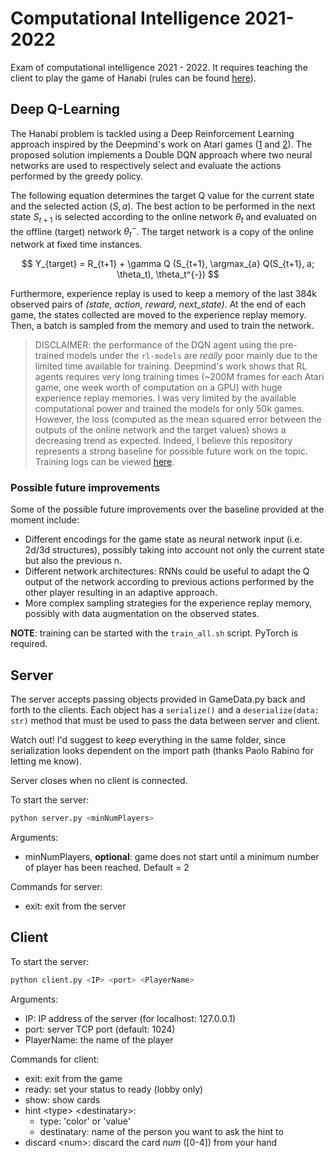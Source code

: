 # Computational Intelligence 2021-2022

Exam of computational intelligence 2021 - 2022. It requires teaching the client to play the game of Hanabi (rules can be found [here](https://www.spillehulen.dk/media/102616/hanabi-card-game-rules.pdf)).

## Deep Q-Learning
The Hanabi problem is tackled using a Deep Reinforcement Learning approach inspired by the Deepmind's work on Atari games ([1](https://arxiv.org/pdf/1312.5602v1.pdf) and [2](https://arxiv.org/pdf/1509.06461.pdf)). The proposed solution implements a Double DQN approach where two neural networks are used to respectively select and evaluate the actions performed by the greedy policy. 

The following equation determines the target Q value for the current state and the selected action $(S, a)$. The best action to be performed in the next state $S_{t+1}$ is selected according to the online network $\theta_t$ and evaluated on the offline (target) network $\theta_t^{-}$. The target network is a copy of the online network at fixed time instances.

$$
Y_{target} = R_{t+1} + \gamma Q (S_{t+1}, \argmax_{a} Q(S_{t+1}, a; \theta_t), \theta_t^{-})
$$

Furthermore, experience replay is used to keep a memory of the last 384k observed pairs of *(state, action, reward, next_state)*. At the end of each game, the states collected are moved to the experience replay memory. Then, a batch is sampled from the memory and used to train the network.

>DISCLAIMER: the performance of the DQN agent using the pre-trained models under the `rl-models` are *really* poor mainly due to the limited time available for training. Deepmind's work shows that RL agents requires very long training times (~200M frames for each Atari game, one week worth of computation on a GPU) with huge experience replay memories. I was very limited by the available computational power and trained the models for only 50k games. However, the loss (computed as the mean squared error between the outputs of the online network and the target values) shows a decreasing trend as expected. Indeed, I believe this repository represents a strong baseline for possible future work on the topic. Training logs can be viewed [here](https://drive.google.com/drive/folders/19sTkb_kl4vd4Ipx-TuEJHixqoJte2vxW?usp=sharing).

### Possible future improvements
Some of the possible future improvements over the baseline provided at the moment include:
- Different encodings for the game state as neural network input (i.e. 2d/3d structures), possibly taking into account not only the current state but also the previous n.
- Different network architectures: RNNs could be useful to adapt the Q output of the network according to previous actions performed by the other player resulting in an adaptive approach.
- More complex sampling strategies for the experience replay memory, possibly with data augmentation on the observed states.

**NOTE**: training can be started with the `train_all.sh` script. PyTorch is required.

## Server

The server accepts passing objects provided in GameData.py back and forth to the clients.
Each object has a ```serialize()``` and a ```deserialize(data: str)``` method that must be used to pass the data between server and client.

Watch out! I'd suggest to keep everything in the same folder, since serialization looks dependent on the import path (thanks Paolo Rabino for letting me know).

Server closes when no client is connected.

To start the server:

```bash
python server.py <minNumPlayers>
```

Arguments:

+ minNumPlayers, __optional__: game does not start until a minimum number of player has been reached. Default = 2


Commands for server:

+ exit: exit from the server

## Client

To start the server:

```bash
python client.py <IP> <port> <PlayerName>
```

Arguments:

+ IP: IP address of the server (for localhost: 127.0.0.1)
+ port: server TCP port (default: 1024)
+ PlayerName: the name of the player

Commands for client:

+ exit: exit from the game
+ ready: set your status to ready (lobby only)
+ show: show cards
+ hint \<type> \<destinatary>:
  + type: 'color' or 'value'
  + destinatary: name of the person you want to ask the hint to
+ discard \<num>: discard the card *num* (\[0-4]) from your hand
